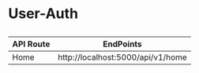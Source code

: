 # User-Auth


##
| API Route     | EndPoints |
| ------------- | ------------- |
| Home          | http://localhost:5000/api/v1/home  |